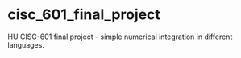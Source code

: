 # cisc_601_final_project
HU CISC-601 final project - simple numerical integration in different languages.
